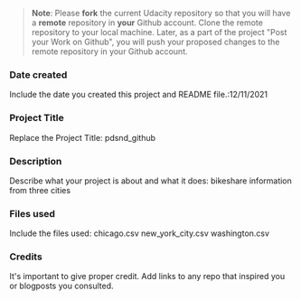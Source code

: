 >**Note**: Please **fork** the current Udacity repository so that you will have a **remote** repository in **your** Github account. Clone the remote repository to your local machine. Later, as a part of the project "Post your Work on Github", you will push your proposed changes to the remote repository in your Github account.

### Date created
Include the date you created this project and README file.:12/11/2021

### Project Title
Replace the Project Title: pdsnd_github

### Description
Describe what your project is about and what it does: bikeshare information from three cities

### Files used
Include the files used:
chicago.csv
new_york_city.csv
washington.csv

### Credits
It's important to give proper credit. Add links to any repo that inspired you or blogposts you consulted.
